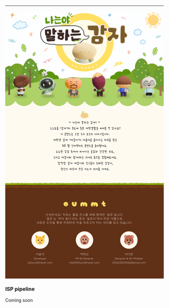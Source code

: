 <!-- ---
layout: project_page
permalink: /
title: "나는야 말하는 감자"
presentation: "글로벌미디어 2025 졸업전시회"
team: "움트 Oummt"
authors:
  - Heesun Park *
  - Dayeon Lee *
  - Yunji Lee
affiliations:
  - Soongsil University
paper: ""
video: ""
code: "https://le2yunji.github.io/oummt.github.io/"
data: "https://github.com/your-repo/dataset"
--- -->

<body>
  <hr>
  <img src = "images/img.png" alt = "Example 001" style="display: block; margin: auto;">
</body>


<!-- Using HTML to center the abstract -->
<div class="columns is-centered has-text-centered">
  <div class="column" style="width: 960px">
    <!-- <h2>Abstract</h2>
    <div class="content has-text-justified">
      나는야 말하는 감자!  스스로를 ‘감자’라 부르며 웃픈 대학생활을 버텨봤나요? <br /> 대학생 감자 ‘대감이’의 좌충우돌 하루를 담은 인터랙티브 콘텐츠를 준비했어요! <br /> 소소한 일상 속에서 공감과 담담한 위로를 느끼며, 대감이와 함께 귀여운 휴식을 즐겨보세요!
    </div> -->
    <!-- <div class="scene">
      <img class="image-box" src="images/img.png" alt="움트 소개" style="display: block; margin: auto;"> -->
      <!-- <img class="text" src="images/1subway_text.png" alt="지하철 설명" style="display: block; margin: auto;"> -->
    <!-- </div> -->
    <!-- <div class="scene">
      <img class="text" src="images/2cafe_text.png" alt="카페 설명" style="display: block; margin: auto;">
      <img class="image-box" src="images/2cafe.png" alt="카페 장면" style="display: block; margin: auto;">
    </div>
    <div class="scene">
      <img class="image-box" src="images/3class.png" alt="수업 장면" style="display: block; margin: auto;">
      <img class="image-box text" src="images/3class_text.png" alt="수업 설명" style="display: block; margin: auto;">
    </div>
    <div class="scene">
      <img class="text" src="images/4bakery_text.png" alt="베이커리 설명" style="display: block; margin: auto;">
      <img class="image-box" src="images/4bakery.png" alt="베이커리 장면" style="display: block; margin: auto;">
    </div>
    <div class="scene">
      <img class="image-box" src="images/5gpt.png" alt="GPT 장면" style="display: block; margin: auto;">
      <img class="text" src="images/5gpt_text.png" alt="GPT 설명" style="display: block; margin: auto;">
    </div>
    <div class="scene">
      <img class="text" src="images/6house_text.png" alt="집 설명" style="display: block; margin: auto;">
      <img class="image-box" src="images/6house.png" alt="집 장면" style="display: block; margin: auto;">
    </div> -->
  </div>
</div>


<!-- Dataset Download Buttons -->
<!-- 
## SIDL Dataset 
We provide 80% of the scenes for training and learning. The remaining scenes are used for online evaluation.
### Patchify images (512x512)
For efficient training and learning, we provide patchified images. 
<div class="buttons" style="text-align: center; margin-top: 1em;">
  <a class="button is-primary" href="https://drive.google.com/file/d/1es3rPo5Y9O96EjDVXanUY8NpaRprWH-h/view?usp=sharing" target="_blank">Train</a>
  <a class="button is-primary" href="https://drive.google.com/file/d/1u5-MDauO3XolXsU6eOARwlXo7SnpLwqA/view?usp=sharing" target="_blank">Validation</a>
  <a class="button is-primary" href="https://drive.google.com/file/d/1-SFyyjH0G3C68OfDjZ_O7M4mOqkcJdEf/view?usp=sharing" target="_blank">Test</a>
</div>

### Full-resolution images (4032x3024)
<div class="buttons" style="text-align: center; margin-top: 1em;">
  <a class="button is-primary" href="https://drive.google.com/file/d/1s_gUw1DCqokihl3YtO3lu9_GnLZaSElI/view?usp=sharing" target="_blank">Train</a>
  <a class="button is-primary" href="https://drive.google.com/file/d/1OHxG8Jh0goKIhkJTe9NXZ6uIuD5qVaNH/view?usp=sharing" target="_blank">Validation</a>
</div>

### RAW files
We also provide RAW image files (DNG) along with metadata.
<div class="buttons" style="text-align: center; margin-top: 1em;">
  <a class="button is-primary" href="https://drive.google.com/file/d/1k78IIsUl2eYPnPvWkBampU0qlMrW4F-u/view?usp=sharing" target="_blank">DNG images</a>
  <a class="button is-primary" href="https://drive.google.com/file/d/1lAab5F3jjCByY4OEvGSAfykyAqp2wfTi/view?usp=sharing" target="_blank">Metadata</a>
</div>

### Online Evaluation  
<div class="buttons" style="text-align: center; margin-top: 1em;">
  <a class="button is-primary" href="http://203.253.25.170:8080" target="_blank">Click here to launch evaluation</a>
</div>  
Click the button above to evaluate your model on the SIDL benchmark. -->


### ISP pipeline
Coming soon

<!-- 
### Citation
<pre><code class="language-bibtex">
@inproceedings{choi2025sidl,
  title     = {SIDL: A Real-World Dataset for Restoring Smartphone Images with Dirty Lenses},
  author    = {Choi, Sooyoung and Park, Sungyong and Kim, Heewon},
  booktitle = {Proceedings of the AAAI Conference on Artificial Intelligence},
  volume    = {39},
  number    = {3},
  pages     = {2545--2554},
  year      = {2025}
}
</code></pre> -->

